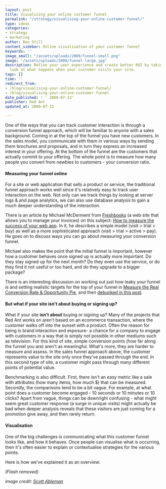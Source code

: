 ```yaml
---
layout: post
title: Visualising your online customer funnel
permalink: "/strategy/visualising-your-online-customer-funnel/"
type: ideas
categories:
- strategy
- marketing
author: Ben Still
content_sidebar: Online visualisation of your customer funnel
keywords: ''
image_small: "/assets/uploads/2009/funnel-small.png"
image: "/assets/uploads/2009/funnel-large.jpg"
description: Refine your user experience and create better ROI by taking an internal
  look at what happens when your customer visits your site.
tags: []
time: ''
redirect_from:
- /blog/visualising-your-online-customer-funnel/
- /blog/visualising-your-online-customer-funnel
date_published: ! ' 2009-07-13'
publisher: Red Ant
updated_at: 2009-07-13

---
```

One of the ways that you can track customer interaction is through a conversion funnel approach, which will be familiar to anyone with a sales background. Coming in at the top of the funnel you have new customers. In the sales model, you communicate with them in various ways by sending them brochures and proposals, and in turn they express an increased interest in your offering. At the bottom of the funnel are the customers that actually commit to your offering. The whole point is to measure how many people you convert from newbies to customers - your conversion ratio.

#### Measuring your funnel online

For a site or web application that sells a product or service, the traditional funnel approach works well since it's relatively easy to track user interaction on the web. Not only can we track things by looking at server logs & and page analytics, we can also use database analysis to gain a much deeper understanding of the interaction.

There is an article by Michael McDerment from [Freshbooks](http://www.freshbooks.com/) (a web site that allows you to manage your invoices) on this subject: [How to measure the success of your web app](http://www.thinkvitamin.com/features/webapps/how-to-measure-the-success-of-your-web-app). In it, he describes a simple model (visit > trial > buy) as well as a more sophisticated approach (visit > trial > active > pay). He goes on to discuss ways you can go about measuring your conversion funnel.

Michael also makes the point that the initial funnel is important, however how a customer behaves once signed up is actually more important. Do they stay signed up for the next month? Do they even use the service, or do they find it not useful or too hard, and do they upgrade to a bigger package?

There is an interesting discussion on working out just how leaky your funnel is and setting realistic targets for the top of your funnel in [Measure the Real Conversion Rate & Opportunity Pie](http://www.kaushik.net/avinash/2006/11/excellent-analytics-tip-8-measure-the-real-conversion-rate-opportunity-pie.html), and then [debunked in this post](http://persuasion.typepad.com/architect/2006/11/your_unreal_con.html).

#### But what if your site isn't about buying or signing up?

What if your site **isn't about** buying or signing up? Many of the projects that Red Ant works on aren't based on an ecommerce transaction, where the customer walks off into the sunset with a product. Often the reason for being is brand interaction and exposure- a chance for a company to engage with customers in a way that is simply not possible in other mediums such as television. For this kind of site, simple conversion points (how far along the funnel you are) aren't as meaningful. What's more, they are harder to measure and assess. In the sales funnel approach above, the customer represents value to the site only once they've passed through the end. In this second type of site, a customer might pass through many different points of potential value.

Benchmarking is also difficult. First, there isn't an easy metric like a sale with attributes (how many items, how much $) that can be measured. Secondly, the comparisons tend to be a bit vague. For example, at what point does a customer become engaged - 10 seconds or 10 minutes or 10 clicks? Apart from vague, things can be downright confusing - what might seem great customer response (a surge in unique visits) might actually be bad when deeper analysis reveals that these visitors are just coming for a promotion give away, and then rarely return.

#### Visualisation

One of the big challenges is communicating what this customer funnel looks like, and how it behaves. Once people can visualise what is occurring, then it's often easier to explain or contextualise strategies for the various points.

Here is how we've explained it as an overview:

_(Flash removed)_

_image credit:_ [_Scott Ableman_](https://www.flickr.com/photos/ableman/)